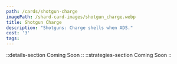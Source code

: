 ```yaml
---
path: /cards/shotgun-charge
imagePath: /shard-card-images/shotgun_charge.webp
title: Shotgun Charge
description: "Shotguns: Charge shells when ADS."
cost: '3'
tags:
---
```

::details-section
Coming Soon
::
::strategies-section
Coming Soon
::